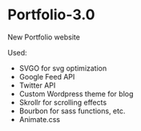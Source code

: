 # Portfolio-3.0
New Portfolio website

Used:
- SVGO for svg optimization
- Google Feed API
- Twitter API
- Custom Wordpress theme for blog
- Skrollr for scrolling effects
- Bourbon for sass functions, etc.
- Animate.css
